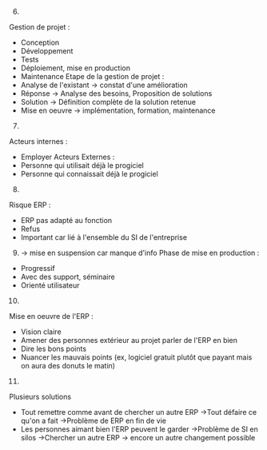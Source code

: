 6)
Gestion de projet : 
- Conception
- Développement
- Tests
- Déploiement, mise en production
- Maintenance
Etape de la gestion de projet : 
- Analyse de l'existant -> constat d'une amélioration
- Réponse -> Analyse des besoins, Proposition de solutions
- Solution -> Définition complète de la solution retenue
- Mise en oeuvre -> implémentation, formation, maintenance

7)
Acteurs internes : 
- Employer
Acteurs Externes :
- Personne qui utilisait déjà le progiciel
- Personne qui connaissait déjà le progiciel

8)
Risque ERP : 
- ERP pas adapté au fonction
- Refus
- Important car lié à l'ensemble du SI de l'entreprise

9) -> mise en suspension car manque d'info
Phase de mise en production : 
- Progressif
- Avec des support, séminaire
- Orienté utilisateur

10)
Mise en oeuvre de l'ERP : 
- Vision claire
- Amener des personnes extérieur au projet parler de l'ERP en bien
- Dire les bons points
- Nuancer les mauvais points (ex, logiciel gratuit plutôt que payant mais on aura des donuts le matin)

11)
Plusieurs solutions
- Tout remettre comme avant de chercher un autre ERP
->Tout défaire ce qu'on a fait
->Problème de ERP en fin de vie
- Les personnes aimant bien l'ERP peuvent le garder
->Problème de SI en silos
->Chercher un autre ERP -> encore un autre changement possible
